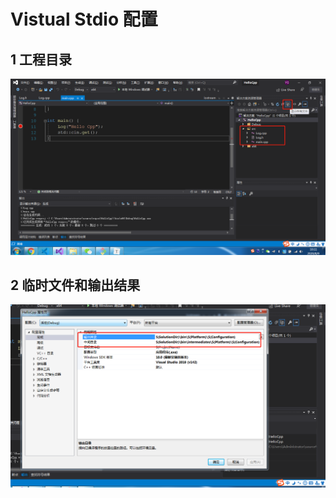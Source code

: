 # Vistual Stdio 配置

## 1 工程目录

![1596939116453](./images/1596939116453.png)

## 2 临时文件和输出结果

![1596939152512](./images/1596939152512.png)